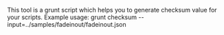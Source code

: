 This tool is a grunt script which helps you to generate checksum value for your scripts.
Example usage: grunt checksum --input=../samples/fadeinout/fadeinout.json
